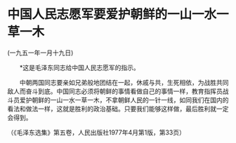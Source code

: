 # 中国人民志愿军要爱护朝鲜的一山一水一草一木   
(一九五一年一月十九日)  
  
　　*这是毛泽东同志给中国人民志愿军的指示。   
  
　　中朝两国同志要亲如兄弟般地团结在一起，休戚与共，生死相依，为战胜共同敌人而奋斗到底。中国同志必须将朝鲜的事情看做自己的事情一样，教育指挥员战斗员爱护朝鲜的一山一水一草一木，不拿朝鲜人民的一针一线，如同我们在国内的看法和做法一样，这就是胜利的政治基础。只要我们能够这样做，最后胜利就一定会得到。   
  
（《毛泽东选集》第五卷，人民出版社1977年4月第1版，第33页）   
  
  
   
  
　　   
  
  